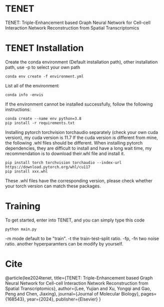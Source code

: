 # TENET
TENET: Triple-Enhancement based Graph Neural Network for Cell-cell Interaction Network Reconstruction from Spatial Transcriptomics
# TENET Installation
Create the conda environment (Default installation path), other installation path, use -p to select your own path 
```
conda env create -f environment.yml
```
List all of the environment
```
conda info -envis
```
If the environment cannot be installed successfully, follow the following instructions:
```
conda create --name env python=3.8
pip install -r requirements.txt
```
Installing pytorch torchvision torchaudio separately (check your own cuda version), my cuda version is 11.7 
If the cuda version is different from mine, the following .whl files should be different.
When installing pytorch dependencies, they are difficult to install and have a long wait time, my recommendation is to download their.whl file and install it.
```
pip install torch torchvision torchaudio --index-url https://download.pytorch.org/whl/cu117
pip install xxx.whl
```
These .whl files have the corresponding version, please check whether your torch version can match these packages.

# Training
To get started, enter into TENET, and you can simply type this code
```
python main.py
```
-m mode default to be "train".
-t the train-test-split ratio.
-fp, -fn two noise ratio.
another hyperparamters can be modify by yourself.

# Cite
@article{lee2024tenet,
  title={TENET: Triple-Enhancement based Graph Neural Network for Cell-cell Interaction Network Reconstruction from Spatial Transcriptomics},
  author={Lee, Yujian and Xu, Yongqi and Gao, Peng and Chen, Jiaxing},
  journal={Journal of Molecular Biology},
  pages={168543},
  year={2024},
  publisher={Elsevier}
}
